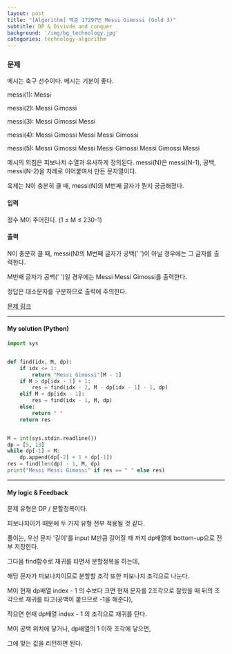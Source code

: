 ```yaml
---
layout: post
title: "[Algorithm] 백준 17297번 Messi Gimossi (Gold 3)"
subtitle: DP & Divivde and conquer
background: '/img/bg_technology.jpg'
categories: technology-algorithm
---
```


### 문제

메시는 축구 선수이다. 메시는 기분이 좋다.

messi(1): Messi

messi(2): Messi Gimossi

messi(3): Messi Gimossi Messi

messi(4): Messi Gimossi Messi Messi Gimossi

messi(5): Messi Gimossi Messi Messi Gimossi Messi Gimossi Messi

메시의 외침은 피보나치 수열과 유사하게 정의된다. messi(N)은 messi(N-1), 공백, messi(N-2)을 차례로 이어붙여서 만든 문자열이다.

욱제는 N이 충분히 클 때, messi(N)의 M번째 글자가 뭔지 궁금해졌다.

#### 입력

정수 M이 주어진다. (1 ≤ M ≤ 230-1)

#### 출력

N이 충분히 클 때, messi(N)의 M번째 글자가 공백(' ')이 아닐 경우에는 그 글자를 출력한다.

M번째 글자가 공백(' ')일 경우에는 Messi Messi Gimossi를 출력한다.

정답은 대소문자를 구분하므로 출력에 주의한다.

[문제 링크](https://www.acmicpc.net/problem/17297)

---

#### My solution (Python)

```python
import sys


def find(idx, M, dp):
    if idx <= 1:
        return "Messi Gimossi"[M - 1]
    if M > dp[idx - 1] + 1:
        res = find(idx - 2, M - dp[idx - 1] - 1, dp)
    elif M < dp[idx - 1]:
        res = find(idx - 1, M, dp)
    else:
        return " "
    return res


M = int(sys.stdin.readline())
dp = [5, 13]
while dp[-1] < M:
    dp.append(dp[-2] + 1 + dp[-1])
res = find(len(dp) - 1, M, dp)
print("Messi Messi Gimossi" if res == " " else res)
```



---

#### My logic & Feedback

문제 유형은 DP / 분할정복이다.

피보나치이기 때문에 두 가지 유형 전부 적용될 것 같다.

풀이는, 우선 문자 '길이'를 input M만큼 길어질 때 까지 dp배열에 bottom-up으로 전부 저장한다.

그다음 find함수로 재귀를 타면서 분할정복을 하는데,

해당 문자가 피보나치이므로 분할할 조각 또한 피보나치 조각으로 나눈다.

M이 현재 dp배열 index - 1 의 수보다 크면 현재 문자를 2조각으로 잘랐을 때 뒤의 조각으로 재귀를 타고(공백이 붙으므로 -1을 해준다),

작으면 현재 dp배열 index - 1 의 조각으로 재귀를 탄다.

M이 공백 위치에 닿거나, dp배열의 1 이하 조각에 닿으면,

그에 맞는 값을 리턴하면 된다.

